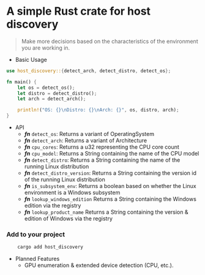 # A simple Rust crate for host discovery

> Make more decisions based on the characteristics of the environment you are working in.

- Basic Usage

```rust
use host_discovery::{detect_arch, detect_distro, detect_os};

fn main() {
    let os = detect_os();
    let distro = detect_distro();
    let arch = detect_arch();

    println!("OS: {}\nDistro: {}\nArch: {}", os, distro, arch);
}
```

- API
  - ***fn*** `detect_os`: Returns a variant of OperatingSystem
  - ***fn*** `detect_arch`: Returns a variant of Architecture
  - ***fn*** `cpu_cores`: Returns a u32 representing the CPU core count
  - ***fn*** `cpu_model`: Returns a String containing the name of the CPU model
  - ***fn*** `detect_distro`: Returns a String containing the name of the running Linux distribution
  - ***fn*** `detect_distro_version`: Returns a String containing the version id of the running Linux distribution
  - ***fn*** `is_subsystem_env`: Returns a boolean based on whether the Linux environment is a Windows subsystem
  - ***fn*** `lookup_windows_edition` Returns a String containing the Windows edition via the registry
  - ***fn*** `lookup_product_name` Returns a String containing the version & edition of Windows via the registry

### Add to your project
```sh 
    cargo add host_discovery
```

- Planned Features
  - GPU enumeration & extended device detection (CPU, etc.).

